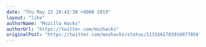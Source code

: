 ```yaml
---
date: "Thu May 23 20:42:30 +0000 2019"
layout: "like"
authorName: "Mozilla Hacks"
authorUrl: "https://twitter.com/mozhacks"
originalPost: "https://twitter.com/mozhacks/status/1131661703916077056"
---
```

